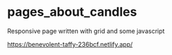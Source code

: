 # pages_about_candles
Responsive page written with grid and some javascript

https://benevolent-taffy-236bcf.netlify.app/
